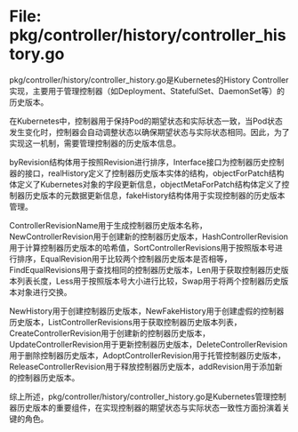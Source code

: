 # File: pkg/controller/history/controller_history.go

pkg/controller/history/controller_history.go是Kubernetes的History Controller实现，主要用于管理控制器（如Deployment、StatefulSet、DaemonSet等）的历史版本。

在Kubernetes中，控制器用于保持Pod的期望状态和实际状态一致，当Pod状态发生变化时，控制器会自动调整状态以确保期望状态与实际状态相同。因此，为了实现这一机制，需要管理控制器的历史版本信息。

byRevision结构体用于按照Revision进行排序，Interface接口为控制器历史控制器的接口，realHistory定义了控制器历史版本实体的结构，objectForPatch结构体定义了Kubernetes对象的字段更新信息，objectMetaForPatch结构体定义了控制器历史版本的元数据更新信息，fakeHistory结构体用于实现控制器的历史版本管理。

ControllerRevisionName用于生成控制器历史版本名称，NewControllerRevision用于创建新的控制器历史版本，HashControllerRevision用于计算控制器历史版本的哈希值，SortControllerRevisions用于按照版本号进行排序，EqualRevision用于比较两个控制器历史版本是否相等，FindEqualRevisions用于查找相同的控制器历史版本，Len用于获取控制器历史版本列表长度，Less用于按照版本号大小进行比较，Swap用于将两个控制器历史版本对象进行交换。

NewHistory用于创建控制器历史版本，NewFakeHistory用于创建虚假的控制器历史版本，ListControllerRevisions用于获取控制器历史版本列表，CreateControllerRevision用于创建新的控制器历史版本，UpdateControllerRevision用于更新控制器历史版本，DeleteControllerRevision用于删除控制器历史版本，AdoptControllerRevision用于托管控制器历史版本，ReleaseControllerRevision用于释放控制器历史版本，addRevision用于添加新的控制器历史版本。

综上所述，pkg/controller/history/controller_history.go是Kubernetes管理控制器历史版本的重要组件，在实现控制器的期望状态与实际状态一致性方面扮演着关键的角色。

